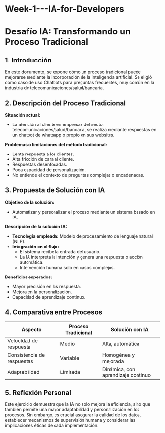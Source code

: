 # Week-1---IA-for-Developers

# Desafío IA: Transformando un Proceso Tradicional

## 1. Introducción
En este documento, se expone cómo un proceso tradicional puede mejorarse mediante la incorporación de la inteligencia artificial. Se eligió como caso de uso Chatbots para preguntas frecuentes, muy común en la industria de telecomunicaciones/salud/bancaria.

## 2. Descripción del Proceso Tradicional
**Situación actual:**  
- La atención al cliente en empresas del sector telecomunicaciones/salud/bancaria, se realiza mediante respuestas en un chatbot de whatsapp o propio en sus websites.

**Problemas o limitaciones del método tradicional:**  
- Lenta respuesta a los clientes.  
- Alta fricción de cara al cliente.    
- Respuestas desenfocadas.
- Poca capacidad de personalización.
- No entiende el contexto de preguntas complejas o encadenadas.

## 3. Propuesta de Solución con IA
**Objetivo de la solución:**  
- Automatizar y personalizar el proceso mediante un sistema basado en IA.

**Descripción de la solución IA:**  
- **Tecnología empleada:** Modelo de procesamiento de lenguaje natural (NLP).  
- **Integración en el flujo:**
  - El sistema recibe la entrada del usuario.
  - La IA interpreta la intención y genera una respuesta o acción automática.
  - Intervención humana solo en casos complejos.

**Beneficios esperados:**  
- Mayor precisión en las respuesta.  
- Mejora en la personalización.  
- Capacidad de aprendizaje continuo.  

## 4. Comparativa entre Procesos
| Aspecto                    | Proceso Tradicional              | Solución con IA                         |
|----------------------------|----------------------------------|-----------------------------------------|
| Velocidad de respuesta     | Medio                            | Alta, automática                        |
| Consistencia de respuestas | Variable                         | Homogénea y mejorada                    |
| Adaptabilidad              | Limitada                         | Dinámica, con aprendizaje continuo      |

## 5. Reflexión Personal

Este ejercicio demuestra que la IA no solo mejora la eficiencia, sino que también permite una mayor adaptabilidad y personalización en los procesos. Sin embargo, es crucial asegurar la calidad de los datos, establecer mecanismos de supervisión humana y considerar las implicaciones éticas de cada implementación.
